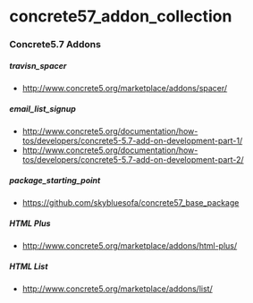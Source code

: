 concrete57_addon_collection
===========================

### Concrete5.7 Addons

##### travisn_spacer
* http://www.concrete5.org/marketplace/addons/spacer/

##### email_list_signup
* http://www.concrete5.org/documentation/how-tos/developers/concrete5-5.7-add-on-development-part-1/
* http://www.concrete5.org/documentation/how-tos/developers/concrete5-5.7-add-on-development-part-2/

##### package_starting_point
* https://github.com/skybluesofa/concrete57_base_package


##### HTML Plus
* http://www.concrete5.org/marketplace/addons/html-plus/

##### HTML List
* http://www.concrete5.org/marketplace/addons/list/
